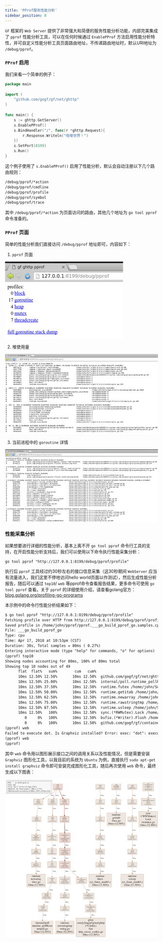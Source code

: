 ```yaml
---
title: 'PProf服务性能分析'
sidebar_position: 8
---
```


`GF` 框架的 `Web Server` 提供了非常强大和简便的服务性能分析功能，内部完美集成了 `pprof` 性能分析工具，可以在任何时候通过 `EnablePProf` 方法启用性能分析特性，并可自定义性能分析工具页面路由地址，不传递路由地址时，默认URI地址为 `/debug/pprof`。

### `PProf` 启用

我们来看一个简单的例子：

```  go
package main

import (
    "github.com/gogf/gf/net/ghttp"
)

func main() {
    s := ghttp.GetServer()
    s.EnablePProf()
    s.BindHandler("/", func(r *ghttp.Request){
        r.Response.Writeln("哈喽世界！")
    })
    s.SetPort(8199)
    s.Run()
}
```

这个例子使用了 `s.EnablePProf()` 启用了性能分析，默认会自动注册以下几个路由规则：

```  html
/debug/pprof/*action
/debug/pprof/cmdline
/debug/pprof/profile
/debug/pprof/symbol
/debug/pprof/trace
```

其中 `/debug/pprof/*action` 为页面访问的路由，其他几个地址为 `go tool pprof` 命令准备的。

### `PProf` 页面

简单的性能分析我们直接访问 `/debug/pprof` 地址即可，内容如下：

1. `pprof` 页面

![](/markdown/8b3bf4e105dae5283744ae84bfa8f1b4.png)

2. 堆使用量

![](/markdown/7f57b1521bd28128ee58a7129a18c3f9.png)

3. 当前进程中的 `goroutine` 详情

![](/markdown/84983fdaff697ec74cb6fd7edb76fde9.png)


### 性能采集分析

如果想要进行详细的性能分析，基本上离不开 `go tool pprof` 命令行工具的支持，在开启性能分析支持后，我们可以使用以下命令执行性能采集分析：

```  undefined
go tool pprof "http://127.0.0.1:8199/debug/pprof/profile"
```

执行后 `pprof` 工具经过约30秒左右的接口信息采集（这30秒期间 `WebServer` 应当有流量进入，我们这里不停地访问hello world页面以作测试），然后生成性能分析报告，随后可以通过 `top10`/ `web` 等pprof命令查看报告结果，更多命令可使用 `go tool pprof` 查看。关于 `pprof` 的详细使用介绍，请查看golang官方： [blog.golang.org/profiling-go-programs](https://blog.golang.org/profiling-go-programs)

本示例中的命令行性能分析结果如下：

```  html
$ go tool pprof "http://127.0.0.1:8199/debug/pprof/profile"
Fetching profile over HTTP from http://127.0.0.1:8199/debug/pprof/profile
Saved profile in /home/john/pprof/pprof.___go_build_pprof_go.samples.cpu.001.pb.gz
File: ___go_build_pprof_go
Type: cpu
Time: Apr 17, 2018 at 10:53pm (CST)
Duration: 30s, Total samples = 80ms ( 0.27%)
Entering interactive mode (type "help" for commands, "o" for options)
(pprof) top10
Showing nodes accounting for 80ms, 100% of 80ms total
Showing top 10 nodes out of 49
      flat  flat%   sum%        cum   cum%
      10ms 12.50% 12.50%       10ms 12.50%  github.com/gogf/gf/net/ghttp.(*Cookie).Get /home/john/Workspace/Go/GOPATH/src/github.com/gogf/gf/net/ghttp/http_server_cookie.go
      10ms 12.50% 25.00%       10ms 12.50%  internal/poll.runtime_pollReset /home/john/Softs/go1.9.2/src/runtime/netpoll.go
      10ms 12.50% 37.50%       10ms 12.50%  runtime.futex /home/john/Softs/go1.9.2/src/runtime/sys_linux_amd64.s
      10ms 12.50% 50.00%       10ms 12.50%  runtime.getitab /home/john/Softs/go1.9.2/src/runtime/iface.go
      10ms 12.50% 62.50%       10ms 12.50%  runtime.newarray /home/john/Softs/go1.9.2/src/runtime/slice.go
      10ms 12.50% 75.00%       10ms 12.50%  runtime.rawstringtmp /home/john/Softs/go1.9.2/src/runtime/string.go
      10ms 12.50% 87.50%       10ms 12.50%  runtime.usleep /home/john/Softs/go1.9.2/src/runtime/sys_linux_amd64.s
      10ms 12.50%   100%       10ms 12.50%  sync.(*RWMutex).Lock /home/john/Softs/go1.9.2/src/sync/rwmutex.go
         0     0%   100%       10ms 12.50%  bufio.(*Writer).Flush /home/john/Softs/go1.9.2/src/bufio/bufio.go
         0     0%   100%       10ms 12.50%  github.com/gogf/gf/container/gqueue.(*Queue).PopFront /home/john/Workspace/Go/GOPATH/src/github.com/gogf/gf/container/gqueue/gqueue.go
(pprof) web
Failed to execute dot. Is Graphviz installed? Error: exec: "dot": executable file not found in $PATH
(pprof) web
(pprof)
```

其中 `web` 命令用以图形展示接口之间的调用关系以及性能情况，但是需要安装 `Graphviz` 图形化工具，以我目前的系统为 `Ubuntu` 为例，直接执行 `sudo apt-get install graphviz` 命令即可安装完成图形化工具，随后再次使用 `web` 命令，最终生成以下图表：

![](/markdown/09bc7911e6be5f530747340dd0d6f568.png)